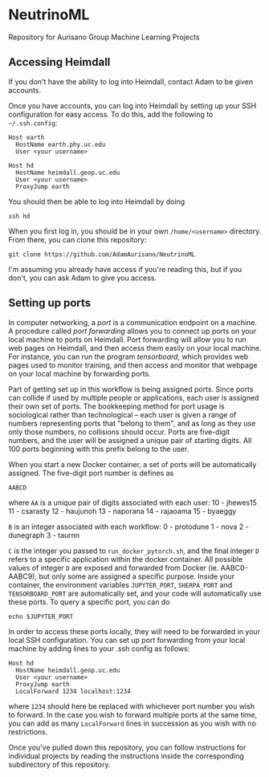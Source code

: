 # NeutrinoML
Repository for Aurisano Group Machine Learning Projects

## Accessing Heimdall
If you don't have the ability to log into Heimdall, contact Adam to be given accounts.

Once you have accounts, you can log into Heimdall by setting up your SSH configuration for easy access. To do this, add the following to `~/.ssh.config`:

```
Host earth
  HostName earth.phy.uc.edu
  User <your username>

Host hd
  HostName heimdall.geop.uc.edu
  User <your username>
  ProxyJump earth
```

You should then be able to log into Heimdall by doing

```
ssh hd
```

When you first log in, you should be in your own `/home/<username>` directory. From there, you can clone this repository:

```
git clone https://github.com/AdamAurisano/NeutrinoML
```

I'm assuming you already have access if you're reading this, but if you don't, you can ask Adam to give you access.

## Setting up ports

In computer networking, a *port* is a communication endpoint on a machine. A procedure called *port forwarding* allows you to connect up ports on your local machine to ports on Heimdall. Port forwarding will allow you to run web pages on Heimdall, and then access them easily on your local machine. For instance, you can run the program *tensorboard*, which provides web pages used to monitor training, and then access and monitor that webpage on your local machine by forwarding ports.

Part of getting set up in this workflow is being assigned ports. Since ports can collide if used by multiple people or applications, each user is assigned their own set of ports. The bookkeeping method for port usage is sociological rather than technological – each user is given a range of numbers representing ports that "belong to them", and as long as they use only those numbers, no collisions should occur. Ports are five-digit numbers, and the user will be assigned a unique pair of starting digits. All 100 ports beginning with this prefix belong to the user.

When you start a new Docker container, a set of ports will be automatically assigned. The five-digit port number is defines as

```
AABCD
```

where `AA` is a unique pair of digits associated with each user:
10 - jhewes15
11 - csarasty
12 - haujunoh
13 - naporana
14 - rajaoama
15 - byaeggy

`B` is an integer associated with each workflow:
0 - protodune
1 - nova
2 - dunegraph
3 - taurnn

`C` is the integer you passed to `run_docker_pytorch.sh`, and the final integer `D` refers to a specific application within the docker container. All possible values of integer `D` are exposed and forwarded from Docker (ie. AABC0-AABC9), but only some are assigned a specific purpose. Inside your container, the environment variables `JUPYTER_PORT`, `SHERPA_PORT` and `TENSORBOARD_PORT` are automatically set, and your code will automatically use these ports. To query a specific port, you can do 

```
echo $JUPYTER_PORT
```

In order to access these ports locally, they will need to be forwarded in your local SSH configuration. You can set up port forwarding from your local machine by adding lines to your .ssh config as follows:

```
Host hd
  HostName heimdall.geop.uc.edu
  User <your username>
  ProxyJump earth
  LocalForward 1234 localhost:1234
```
where `1234` should here be replaced with whichever port number you wish to forward. In the case you wish to forward multiple ports at the same time, you can add as many `LocalForward` lines in succession as you wish with no restrictions.

Once you've pulled down this repository, you can follow instructions for individual projects by reading the instructions inside the corresponding subdirectory of this repository.
